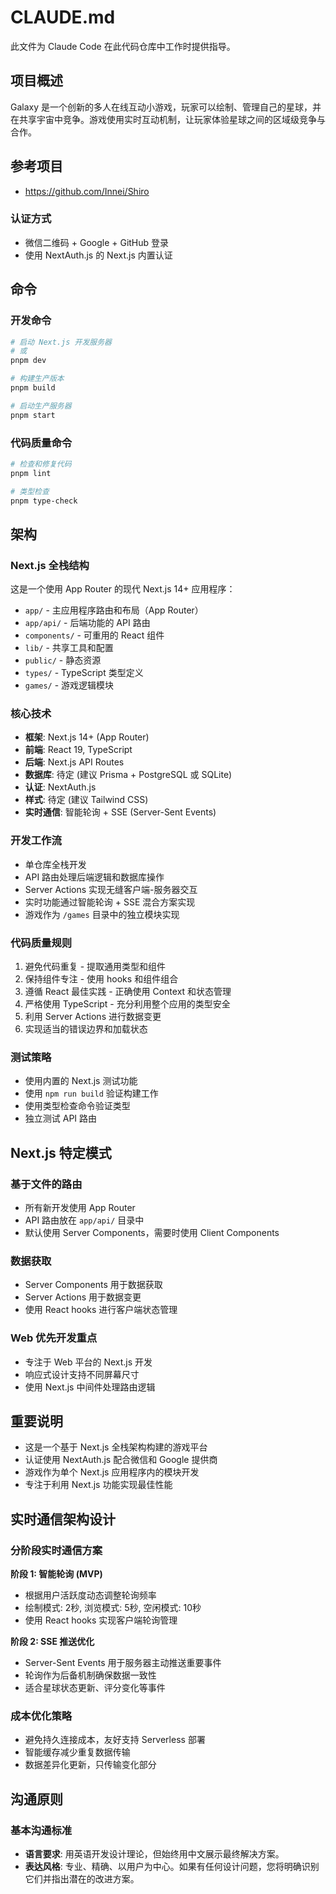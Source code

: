 # CLAUDE.md

此文件为 Claude Code 在此代码仓库中工作时提供指导。

## 项目概述

Galaxy 是一个创新的多人在线互动小游戏，玩家可以绘制、管理自己的星球，并在共享宇宙中竞争。游戏使用实时互动机制，让玩家体验星球之间的区域级竞争与合作。

## 参考项目
- https://github.com/Innei/Shiro

### 认证方式
- 微信二维码 + Google + GitHub 登录
- 使用 NextAuth.js 的 Next.js 内置认证

## 命令

### 开发命令
```bash
# 启动 Next.js 开发服务器
# 或
pnpm dev

# 构建生产版本
pnpm build

# 启动生产服务器
pnpm start
```

### 代码质量命令
```bash
# 检查和修复代码
pnpm lint

# 类型检查
pnpm type-check
```

## 架构

### Next.js 全栈结构
这是一个使用 App Router 的现代 Next.js 14+ 应用程序：

- `app/` - 主应用程序路由和布局（App Router）
- `app/api/` - 后端功能的 API 路由
- `components/` - 可重用的 React 组件
- `lib/` - 共享工具和配置
- `public/` - 静态资源
- `types/` - TypeScript 类型定义
- `games/` - 游戏逻辑模块

### 核心技术
- **框架**: Next.js 14+ (App Router)
- **前端**: React 19, TypeScript
- **后端**: Next.js API Routes
- **数据库**: 待定 (建议 Prisma + PostgreSQL 或 SQLite)
- **认证**: NextAuth.js
- **样式**: 待定 (建议 Tailwind CSS)
- **实时通信**: 智能轮询 + SSE (Server-Sent Events)

### 开发工作流
- 单仓库全栈开发
- API 路由处理后端逻辑和数据库操作
- Server Actions 实现无缝客户端-服务器交互
- 实时功能通过智能轮询 + SSE 混合方案实现
- 游戏作为 `/games` 目录中的独立模块实现

### 代码质量规则
1. 避免代码重复 - 提取通用类型和组件
2. 保持组件专注 - 使用 hooks 和组件组合
3. 遵循 React 最佳实践 - 正确使用 Context 和状态管理
4. 严格使用 TypeScript - 充分利用整个应用的类型安全
5. 利用 Server Actions 进行数据变更
6. 实现适当的错误边界和加载状态

### 测试策略
- 使用内置的 Next.js 测试功能
- 使用 `npm run build` 验证构建工作
- 使用类型检查命令验证类型
- 独立测试 API 路由

## Next.js 特定模式

### 基于文件的路由
- 所有新开发使用 App Router
- API 路由放在 `app/api/` 目录中
- 默认使用 Server Components，需要时使用 Client Components

### 数据获取
- Server Components 用于数据获取
- Server Actions 用于数据变更
- 使用 React hooks 进行客户端状态管理

### Web 优先开发重点
- 专注于 Web 平台的 Next.js 开发
- 响应式设计支持不同屏幕尺寸
- 使用 Next.js 中间件处理路由逻辑

## 重要说明
- 这是一个基于 Next.js 全栈架构构建的游戏平台
- 认证使用 NextAuth.js 配合微信和 Google 提供商
- 游戏作为单个 Next.js 应用程序内的模块开发
- 专注于利用 Next.js 功能实现最佳性能

## 实时通信架构设计

### 分阶段实时通信方案
**阶段 1: 智能轮询 (MVP)**
- 根据用户活跃度动态调整轮询频率
- 绘制模式: 2秒, 浏览模式: 5秒, 空闲模式: 10秒
- 使用 React hooks 实现客户端轮询管理

**阶段 2: SSE 推送优化**
- Server-Sent Events 用于服务器主动推送重要事件
- 轮询作为后备机制确保数据一致性
- 适合星球状态更新、评分变化等事件

### 成本优化策略
- 避免持久连接成本，友好支持 Serverless 部署
- 智能缓存减少重复数据传输
- 数据差异化更新，只传输变化部分

## 沟通原则

### 基本沟通标准

- **语言要求**: 用英语开发设计理论，但始终用中文展示最终解决方案。
- **表达风格**: 专业、精确、以用户为中心。如果有任何设计问题，您将明确识别它们并指出潜在的改进方案。
